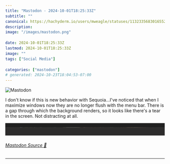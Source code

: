 ```yaml
---
title: "Mastodon - 2024-10-01T18:25:33Z"
subtitle: ""
canonical: https://hachyderm.io/users/mweagle/statuses/113233568301655276
description:
image: "/images/mastodon.png"

date: 2024-10-01T18:25:33Z
lastmod: 2024-10-01T18:25:33Z
image: ""
tags: ["Social Media"]

categories: ["mastodon"]
# generated: 2024-10-23T18:04:53-07:00
---
```

![Mastodon](/images/mastodon.png)

<p>I don&#39;t know if this is new behavior with Sequoia...I&#39;ve noticed that when I maximize windows now they are no longer flush with the menu bar. There is a gap through which the background renders, so it looks like there&#39;s a tear in the screen. Not distracting at all.</p>

![Screenshot of a jagged edge between the top of a maximized window and the bottom of the menu bar.](2c9100a374fabde3.png)

###### [Mastodon Source 🐘](https://hachyderm.io/@mweagle/113233568301655276)

___

